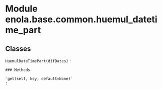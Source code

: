 Module enola.base.common.huemul_datetime_part
=============================================

Classes
-------

`HuemulDateTimePart(difDates)`
:   

    ### Methods

    `get(self, key, default=None)`
    :